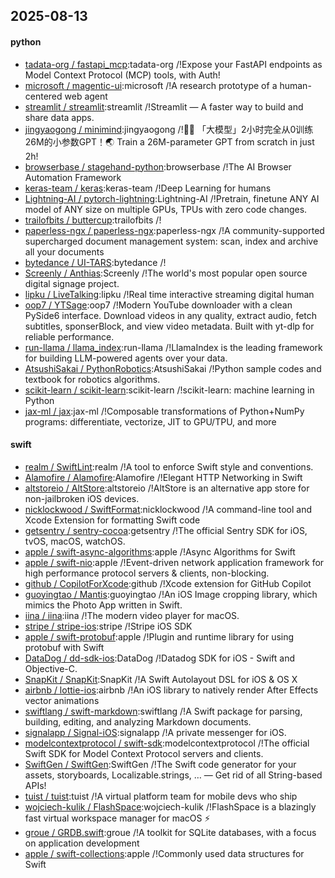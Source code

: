 ## 2025-08-13

#### python
* [tadata-org / fastapi_mcp](https://github.com/tadata-org/fastapi_mcp):tadata-org /!Expose your FastAPI endpoints as Model Context Protocol (MCP) tools, with Auth!
* [microsoft / magentic-ui](https://github.com/microsoft/magentic-ui):microsoft /!A research prototype of a human-centered web agent
* [streamlit / streamlit](https://github.com/streamlit/streamlit):streamlit /!Streamlit — A faster way to build and share data apps.
* [jingyaogong / minimind](https://github.com/jingyaogong/minimind):jingyaogong /!🚀🚀 「大模型」2小时完全从0训练26M的小参数GPT！🌏 Train a 26M-parameter GPT from scratch in just 2h!
* [browserbase / stagehand-python](https://github.com/browserbase/stagehand-python):browserbase /!The AI Browser Automation Framework
* [keras-team / keras](https://github.com/keras-team/keras):keras-team /!Deep Learning for humans
* [Lightning-AI / pytorch-lightning](https://github.com/Lightning-AI/pytorch-lightning):Lightning-AI /!Pretrain, finetune ANY AI model of ANY size on multiple GPUs, TPUs with zero code changes.
* [trailofbits / buttercup](https://github.com/trailofbits/buttercup):trailofbits /!
* [paperless-ngx / paperless-ngx](https://github.com/paperless-ngx/paperless-ngx):paperless-ngx /!A community-supported supercharged document management system: scan, index and archive all your documents
* [bytedance / UI-TARS](https://github.com/bytedance/UI-TARS):bytedance /!
* [Screenly / Anthias](https://github.com/Screenly/Anthias):Screenly /!The world's most popular open source digital signage project.
* [lipku / LiveTalking](https://github.com/lipku/LiveTalking):lipku /!Real time interactive streaming digital human
* [oop7 / YTSage](https://github.com/oop7/YTSage):oop7 /!Modern YouTube downloader with a clean PySide6 interface. Download videos in any quality, extract audio, fetch subtitles, sponserBlock, and view video metadata. Built with yt-dlp for reliable performance.
* [run-llama / llama_index](https://github.com/run-llama/llama_index):run-llama /!LlamaIndex is the leading framework for building LLM-powered agents over your data.
* [AtsushiSakai / PythonRobotics](https://github.com/AtsushiSakai/PythonRobotics):AtsushiSakai /!Python sample codes and textbook for robotics algorithms.
* [scikit-learn / scikit-learn](https://github.com/scikit-learn/scikit-learn):scikit-learn /!scikit-learn: machine learning in Python
* [jax-ml / jax](https://github.com/jax-ml/jax):jax-ml /!Composable transformations of Python+NumPy programs: differentiate, vectorize, JIT to GPU/TPU, and more

#### swift
* [realm / SwiftLint](https://github.com/realm/SwiftLint):realm /!A tool to enforce Swift style and conventions.
* [Alamofire / Alamofire](https://github.com/Alamofire/Alamofire):Alamofire /!Elegant HTTP Networking in Swift
* [altstoreio / AltStore](https://github.com/altstoreio/AltStore):altstoreio /!AltStore is an alternative app store for non-jailbroken iOS devices.
* [nicklockwood / SwiftFormat](https://github.com/nicklockwood/SwiftFormat):nicklockwood /!A command-line tool and Xcode Extension for formatting Swift code
* [getsentry / sentry-cocoa](https://github.com/getsentry/sentry-cocoa):getsentry /!The official Sentry SDK for iOS, tvOS, macOS, watchOS.
* [apple / swift-async-algorithms](https://github.com/apple/swift-async-algorithms):apple /!Async Algorithms for Swift
* [apple / swift-nio](https://github.com/apple/swift-nio):apple /!Event-driven network application framework for high performance protocol servers & clients, non-blocking.
* [github / CopilotForXcode](https://github.com/github/CopilotForXcode):github /!Xcode extension for GitHub Copilot
* [guoyingtao / Mantis](https://github.com/guoyingtao/Mantis):guoyingtao /!An iOS Image cropping library, which mimics the Photo App written in Swift.
* [iina / iina](https://github.com/iina/iina):iina /!The modern video player for macOS.
* [stripe / stripe-ios](https://github.com/stripe/stripe-ios):stripe /!Stripe iOS SDK
* [apple / swift-protobuf](https://github.com/apple/swift-protobuf):apple /!Plugin and runtime library for using protobuf with Swift
* [DataDog / dd-sdk-ios](https://github.com/DataDog/dd-sdk-ios):DataDog /!Datadog SDK for iOS - Swift and Objective-C.
* [SnapKit / SnapKit](https://github.com/SnapKit/SnapKit):SnapKit /!A Swift Autolayout DSL for iOS & OS X
* [airbnb / lottie-ios](https://github.com/airbnb/lottie-ios):airbnb /!An iOS library to natively render After Effects vector animations
* [swiftlang / swift-markdown](https://github.com/swiftlang/swift-markdown):swiftlang /!A Swift package for parsing, building, editing, and analyzing Markdown documents.
* [signalapp / Signal-iOS](https://github.com/signalapp/Signal-iOS):signalapp /!A private messenger for iOS.
* [modelcontextprotocol / swift-sdk](https://github.com/modelcontextprotocol/swift-sdk):modelcontextprotocol /!The official Swift SDK for Model Context Protocol servers and clients.
* [SwiftGen / SwiftGen](https://github.com/SwiftGen/SwiftGen):SwiftGen /!The Swift code generator for your assets, storyboards, Localizable.strings, … — Get rid of all String-based APIs!
* [tuist / tuist](https://github.com/tuist/tuist):tuist /!A virtual platform team for mobile devs who ship
* [wojciech-kulik / FlashSpace](https://github.com/wojciech-kulik/FlashSpace):wojciech-kulik /!FlashSpace is a blazingly fast virtual workspace manager for macOS ⚡
* [groue / GRDB.swift](https://github.com/groue/GRDB.swift):groue /!A toolkit for SQLite databases, with a focus on application development
* [apple / swift-collections](https://github.com/apple/swift-collections):apple /!Commonly used data structures for Swift
